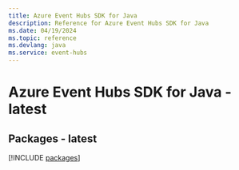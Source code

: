 ```yaml
---
title: Azure Event Hubs SDK for Java
description: Reference for Azure Event Hubs SDK for Java
ms.date: 04/19/2024
ms.topic: reference
ms.devlang: java
ms.service: event-hubs
---
```

# Azure Event Hubs SDK for Java - latest
## Packages - latest
[!INCLUDE [packages](event-hubs-index.md)]